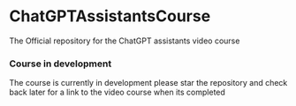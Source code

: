 # ChatGPTAssistantsCourse
The Official repository for the ChatGPT assistants video course

### Course in development
The course is currently in development please star the repository and check back later for a link to the video course when its completed
